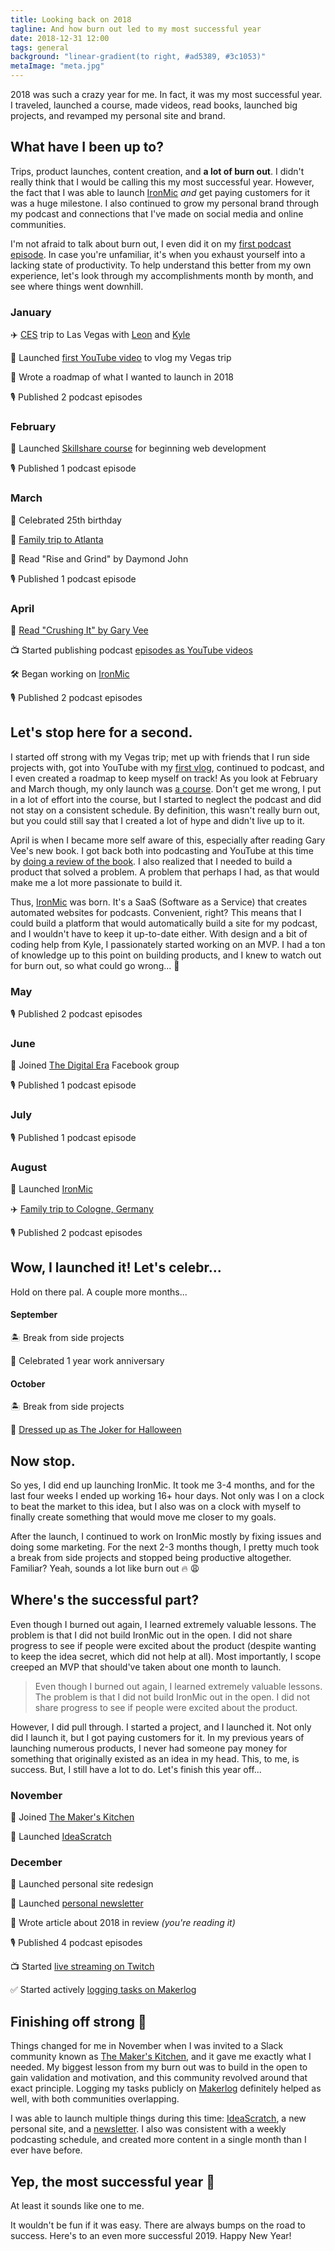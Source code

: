 ```yaml
---
title: Looking back on 2018
tagline: And how burn out led to my most successful year
date: 2018-12-31 12:00
tags: general
background: "linear-gradient(to right, #ad5389, #3c1053)"
metaImage: "meta.jpg"
---
```


2018 was such a crazy year for me. In fact, it was my most successful year. I traveled, launched a course, made videos, read books, launched big projects, and revamped my personal site and brand.

<YouTubeEmbed id="KQlk77AVOD4" caption="Episode 60 of Sunny Commutes Podcast" />

## What have I been up to?

Trips, product launches, content creation, and **a lot of burn out**. I didn't really think that I would be calling this my most successful year. However, the fact that I was able to launch [IronMic](https://ironmic.fm/) *and* get paying customers for it was a huge milestone. I also continued to grow my personal brand through my podcast and connections that I've made on social media and online communities.

I'm not afraid to talk about burn out, I even did it on my [first podcast episode](https://sunnycommutes.fm/episodes/burn-out-j8DQzq). In case you're unfamiliar, it's when you exhaust yourself into a lacking state of productivity. To help understand this better from my own experience, let's look through my accomplishments month by month, and see where things went downhill.

### January

✈️ [CES](https://ces.tech/) trip to Las Vegas with [Leon](https://leonhitchens.com/) and [Kyle](https://kylemcd.com/)

🚀 Launched [first YouTube video](https://www.youtube.com/watch?v=wVdiV86UOZQ) to vlog my Vegas trip

📝 Wrote a roadmap of what I wanted to launch in 2018

🎙 Published 2 podcast episodes

### February

🚀 Launched [Skillshare course](http://skl.sh/2okjvGm) for beginning web development

🎙 Published 1 podcast episode

### March

🎉 Celebrated 25th birthday

🚗 [Family trip to Atlanta](https://www.instagram.com/p/BhB-lcrAdTO/)

📕 Read "Rise and Grind" by Daymond John

🎙 Published 1 podcast episode

### April

📕 [Read "Crushing It" by Gary Vee](https://www.instagram.com/p/Bel5FBLA7G-/)

📺 Started publishing podcast [episodes as YouTube videos](https://www.youtube.com/watch?v=G6x2Q7Y7E_o)

🛠 Began working on [IronMic](https://ironmic.fm/)

🎙 Published 2 podcast episodes

## Let's stop here for a second.

I started off strong with my Vegas trip; met up with friends that I run side projects with, got into YouTube with my [first vlog](https://www.youtube.com/watch?v=wVdiV86UOZQ), continued to podcast, and I even created a roadmap to keep myself on track! As you look at February and March though, my only launch was [a course](http://skl.sh/2okjvGm). Don't get me wrong, I put in a lot of effort into the course, but I started to neglect the podcast and did not stay on a consistent schedule. By definition, this wasn't really burn out, but you could still say that I created a lot of hype and didn't live up to it.

April is when I became more self aware of this, especially after reading Gary Vee's new book. I got back both into podcasting and YouTube at this time by [doing a review of the book](https://www.youtube.com/watch?v=G6x2Q7Y7E_o). I also realized that I needed to build a product that solved a problem. A problem that perhaps I had, as that would make me a lot more passionate to build it.

Thus, [IronMic](https://ironmic.fm/) was born. It's a SaaS (Software as a Service) that creates automated websites for podcasts. Convenient, right? This means that I could build a platform that would automatically build a site for my podcast, and I wouldn't have to keep it up-to-date either. With design and a bit of coding help from Kyle, I passionately started working on an MVP. I had a ton of knowledge up to this point on building products, and I knew to watch out for burn out, so what could go wrong... 🤨

### May

🎙 Published 2 podcast episodes

### June

👥 Joined [The Digital Era](https://www.facebook.com/groups/DigitalEra/) Facebook group

🎙 Published 1 podcast episode

### July

🎙 Published 1 podcast episode

### August

🚀 Launched [IronMic](https://ironmic.fm/)

✈️ [Family trip to Cologne, Germany](https://www.instagram.com/p/BnANBzHneuq/)

🎙 Published 2 podcast episodes

## Wow, I launched it! Let's celebr...

Hold on there pal. A couple more months...

#### September

🏝 Break from side projects

👔 Celebrated 1 year work anniversary

#### October

🏝 Break from side projects

🎃 [Dressed up as The Joker for Halloween](https://www.instagram.com/p/Bpnd7sAgHnv/)

## Now stop.

So yes, I did end up launching IronMic. It took me 3-4 months, and for the last four weeks I ended up working 16+ hour days. Not only was I on a clock to beat the market to this idea, but I also was on a clock with myself to finally create something that would move me closer to my goals.

After the launch, I continued to work on IronMic mostly by fixing issues and doing some marketing. For the next 2-3 months though, I pretty much took a break from side projects and stopped being productive altogether. Familiar? Yeah, sounds a lot like burn out 🔥 😩

## Where's the successful part?

Even though I burned out again, I learned extremely valuable lessons. The problem is that I did not build IronMic out in the open. I did not share progress to see if people were excited about the product (despite wanting to keep the idea secret, which did not help at all). Most importantly, I scope creeped an MVP that should've taken about one month to launch.

> Even though I burned out again, I learned extremely valuable lessons. The problem is that I did not build IronMic out in the open. I did not share progress to see if people were excited about the product.

However, I did pull through. I started a project, and I launched it. Not only did I launch it, but I got paying customers for it. In my previous years of launching numerous products, I never had someone pay money for something that originally existed as an idea in my head. This, to me, is success. But, I still have a lot to do. Let's finish this year off...

### November

👥 Joined [The Maker's Kitchen](https://makerskitchen.xyz/)

🚀 Launched [IdeaScratch](https://ideascratch.com/)

### December

🚀 Launched personal site redesign

🚀 Launched [personal newsletter](https://sunnysingh.io/news)

📝 Wrote article about 2018 in review *(you're reading it)*

🎙 Published 4 podcast episodes

📺 Started [live streaming on Twitch](https://www.twitch.tv/sunnysinghio)

✅ Started actively [logging tasks on Makerlog](https://getmakerlog.com/@sunny)

## Finishing off strong 💪

Things changed for me in November when I was invited to a Slack community known as [The Maker's Kitchen](https://makerskitchen.xyz/), and it gave me exactly what I needed. My biggest lesson from my burn out was to build in the open to gain validation and motivation, and this community revolved around that exact principle. Logging my tasks publicly on [Makerlog](https://getmakerlog.com/) definitely helped as well, with both communities overlapping.

I was able to launch multiple things during this time: [IdeaScratch](https://ideascratch.com/), a new personal site, and a [newsletter](https://sunnysingh.io/news). I also was consistent with a weekly podcasting schedule, and created more content in a single month than I ever have before.

## Yep, the most successful year 🎉

At least it sounds like one to me.

It wouldn't be fun if it was easy. There are always bumps on the road to success. Here's to an even more successful 2019. Happy New Year!
